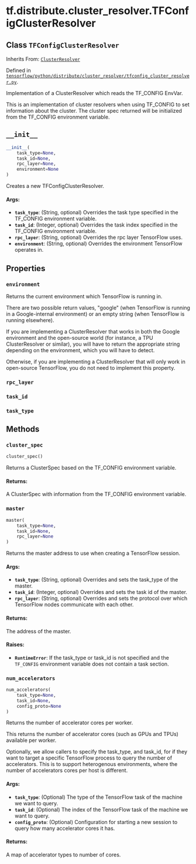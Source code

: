 <div itemscope itemtype="http://developers.google.com/ReferenceObject">
<meta itemprop="name" content="tf.distribute.cluster_resolver.TFConfigClusterResolver" />
<meta itemprop="path" content="Stable" />
<meta itemprop="property" content="environment"/>
<meta itemprop="property" content="rpc_layer"/>
<meta itemprop="property" content="task_id"/>
<meta itemprop="property" content="task_type"/>
<meta itemprop="property" content="__init__"/>
<meta itemprop="property" content="cluster_spec"/>
<meta itemprop="property" content="master"/>
<meta itemprop="property" content="num_accelerators"/>
</div>

# tf.distribute.cluster_resolver.TFConfigClusterResolver

## Class `TFConfigClusterResolver`

Inherits From: [`ClusterResolver`](../../../tf/distribute/cluster_resolver/ClusterResolver.md)



Defined in [`tensorflow/python/distribute/cluster_resolver/tfconfig_cluster_resolver.py`](/code/stable/tensorflow/python/distribute/cluster_resolver/tfconfig_cluster_resolver.py).

Implementation of a ClusterResolver which reads the TF_CONFIG EnvVar.

This is an implementation of cluster resolvers when using TF_CONFIG to set
information about the cluster. The cluster spec returned will be
initialized from the TF_CONFIG environment variable.

<h2 id="__init__"><code>__init__</code></h2>

``` python
__init__(
    task_type=None,
    task_id=None,
    rpc_layer=None,
    environment=None
)
```

Creates a new TFConfigClusterResolver.

#### Args:

* <b>`task_type`</b>: (String, optional) Overrides the task type specified in the
    TF_CONFIG environment variable.
* <b>`task_id`</b>: (Integer, optional) Overrides the task index specified in the
    TF_CONFIG environment variable.
* <b>`rpc_layer`</b>: (String, optional) Overrides the rpc layer TensorFlow uses.
* <b>`environment`</b>: (String, optional) Overrides the environment TensorFlow
    operates in.



## Properties

<h3 id="environment"><code>environment</code></h3>

Returns the current environment which TensorFlow is running in.

There are two possible return values, "google" (when TensorFlow is running
in a Google-internal environment) or an empty string (when TensorFlow is
running elsewhere).

If you are implementing a ClusterResolver that works in both the Google
environment and the open-source world (for instance, a TPU ClusterResolver
or similar), you will have to return the appropriate string depending on the
environment, which you will have to detect.

Otherwise, if you are implementing a ClusterResolver that will only work
in open-source TensorFlow, you do not need to implement this property.

<h3 id="rpc_layer"><code>rpc_layer</code></h3>



<h3 id="task_id"><code>task_id</code></h3>



<h3 id="task_type"><code>task_type</code></h3>





## Methods

<h3 id="cluster_spec"><code>cluster_spec</code></h3>

``` python
cluster_spec()
```

Returns a ClusterSpec based on the TF_CONFIG environment variable.

#### Returns:

A ClusterSpec with information from the TF_CONFIG environment variable.

<h3 id="master"><code>master</code></h3>

``` python
master(
    task_type=None,
    task_id=None,
    rpc_layer=None
)
```

Returns the master address to use when creating a TensorFlow session.

#### Args:

* <b>`task_type`</b>: (String, optional) Overrides and sets the task_type of the
    master.
* <b>`task_id`</b>: (Integer, optional) Overrides and sets the task id of the
    master.
* <b>`rpc_layer`</b>: (String, optional) Overrides and sets the protocol over which
    TensorFlow nodes communicate with each other.


#### Returns:

The address of the master.


#### Raises:

* <b>`RuntimeError`</b>: If the task_type or task_id is not specified and the
    `TF_CONFIG` environment variable does not contain a task section.

<h3 id="num_accelerators"><code>num_accelerators</code></h3>

``` python
num_accelerators(
    task_type=None,
    task_id=None,
    config_proto=None
)
```

Returns the number of accelerator cores per worker.

This returns the number of accelerator cores (such as GPUs and TPUs)
available per worker.

Optionally, we allow callers to specify the task_type, and task_id, for
if they want to target a specific TensorFlow process to query
the number of accelerators. This is to support heterogenous environments,
where the number of accelerators cores per host is different.

#### Args:

* <b>`task_type`</b>: (Optional) The type of the TensorFlow task of the machine we
    want to query.
* <b>`task_id`</b>: (Optional) The index of the TensorFlow task of the machine we
    want to query.
* <b>`config_proto`</b>: (Optional) Configuration for starting a new session to
    query how many accelerator cores it has.


#### Returns:

A map of accelerator types to number of cores.



